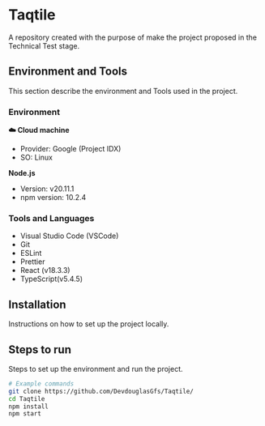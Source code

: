 # Taqtile

A repository created with the purpose of make the project proposed in the Technical Test stage.

## Environment and Tools

This section describe the environment and Tools used in the project.

### Environment

**☁️️️️️️️️️️️️️️️️️️️️️️️️️️️️️️️️️ Cloud machine**

- Provider: Google (Project IDX)
- SO: Linux

**Node.js**

- Version: v20.11.1
- npm version: 10.2.4

### Tools and Languages

- Visual Studio Code (VSCode)
- Git
- ESLint
- Prettier
- React (v18.3.3)
- TypeScript(v5.4.5)

## Installation

Instructions on how to set up the project locally.

## Steps to run

Steps to set up the environment and run the project.

```bash
# Example commands
git clone https://github.com/DevdouglasGfs/Taqtile/
cd Taqtile
npm install
npm start
```
